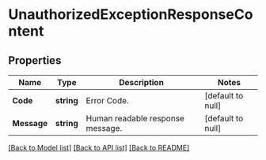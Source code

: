 # UnauthorizedExceptionResponseContent

## Properties
Name | Type | Description | Notes
------------ | ------------- | ------------- | -------------
**Code** | **string** | Error Code. | [default to null]
**Message** | **string** | Human readable response message. | [default to null]

[[Back to Model list]](../README.md#documentation-for-models) [[Back to API list]](../README.md#documentation-for-api-endpoints) [[Back to README]](../README.md)

